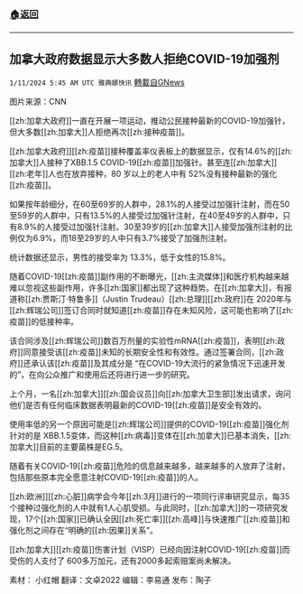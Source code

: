 ###  [:house:返回](README.md)
---


## 加拿大政府数据显示大多数人拒绝COVID-19加强剂
`1/11/2024 5:45 AM UTC 雅典娜快讯` [轉載自GNews](https://gnews.org/articles/2207510)

图片来源：CNN

[[zh:加拿大政府]]一直在开展一项运动，推动公民接种最新的COVID-19加强针，但大多数[[zh:加拿大]]人拒绝再次[[zh:接种疫苗]]。

[[zh:加拿大政府]][[zh:疫苗]]接种覆盖率仪表板上的数据显示，仅有14.6%的[[zh:加拿大]]人接种了XBB.1.5 COVID-19[[zh:疫苗]]加强针。甚至连[[zh:加拿大]][[zh:老年]]人也在放弃接种，80 岁以上的老人中有 52%没有接种最新的强化[[zh:疫苗]]。

如果按年龄细分，在60至69岁的人群中，28.1%的人接受过加强针注射，而在50至59岁的人群中，只有13.5%的人接受过加强针注射，在40至49岁的人群中，只有8.9%的人接受过加强针注射。30至39岁的[[zh:加拿大]]人接受加强剂注射的比例仅为6.9%，而18至29岁的人中只有3.7%接受了加强剂注射。

统计数据还显示，男性的接受率为 13.3%，低于女性的15.8%。

随着COVID-19[[zh:疫苗]]副作用的不断曝光，[[zh:主流媒体]]和医疗机构越来越难以忽视这些副作用，许多[[zh:国家]]都出现了这种趋势。在[[zh:加拿大]]，有报道称[[zh:贾斯汀·特鲁多]]（Justin Trudeau）[[zh:总理]][[zh:政府]]在 2020年与[[zh:辉瑞公司]]签订合同时就知道[[zh:疫苗]]存在未知风险，这可能也影响了[[zh:疫苗]]的低接种率。

该合同涉及[[zh:辉瑞公司]]数百万剂量的实验性mRNA[[zh:疫苗]]，表明[[zh:政府]]同意接受该[[zh:疫苗]]未知的长期安全性和有效性。通过签署合同，[[zh:政府]]还承认该[[zh:疫苗]]及其成分是 “在COVID-19大流行的紧急情况下迅速开发的”，在向公众推广和使用后还将进行进一步的研究。

上个月，一名[[zh:加拿大]][[zh:国会议员]]向[[zh:加拿大卫生部]]发出请求，询问他们是否有任何临床数据表明最新的COVID-19[[zh:疫苗]]是安全有效的。

使用率低的另一个原因可能是[[zh:辉瑞公司]]提供的COVID-19[[zh:疫苗]]强化剂针对的是 XBB.1.5变体，而这种[[zh:病毒]]变体在[[zh:加拿大]]已基本消失，[[zh:加拿大]]目前的主要菌株是EG.5。

随着有关COVID-19[[zh:疫苗]]危险的信息越来越多，越来越多的人放弃了注射，包括那些原本完全愿意注射COVID-19[[zh:疫苗]]的人。

[[zh:欧洲]][[zh:心脏]]病学会今年[[zh:3月]]进行的一项同行评审研究显示，每35个接种过强化剂的人中就有1人心肌受损。与此同时，[[zh:加拿大]]的一项研究发现，17个[[zh:国家]]已确认全因[[zh:死亡率]][[zh:高峰]]与快速推广[[zh:疫苗]]和强化剂之间存在“明确的[[zh:因果]]关系”。

[[zh:加拿大]][[zh:疫苗]]伤害计划（VISP）已经向因注射COVID-19[[zh:疫苗]]而受伤的人支付了 600多万加元，还有2000多起索赔案尚未解决。

       
素材： 小红帽  翻译：文卓2022  编辑：李易通  发布：陶子



